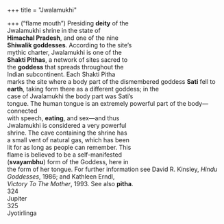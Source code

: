 +++
title = "Jwalamukhi"

+++
(“flame mouth”) Presiding **deity** of the  
Jwalamukhi shrine in the state of  
**Himachal Pradesh**, and one of the nine  
**Shiwalik goddesses**. According to the site’s  
mythic charter, Jwalamukhi is one of the  
**Shakti Pithas**, a network of sites sacred to  
the **goddess** that spreads throughout the  
Indian subcontinent. Each Shakti Pitha  
marks the site where a body part of the dismembered goddess **Sati** fell to **earth**, taking form there as a different goddess; in the  
case of Jwalamukhi the body part was Sati’s  
tongue. The human tongue is an extremely powerful part of the body—connected  
with speech, **eating**, and sex—and thus  
Jwalamukhi is considered a very powerful  
shrine. The cave containing the shrine has  
a small vent of natural gas, which has been  
lit for as long as people can remember. This  
flame is believed to be a self-manifested  
(**svayambhu**) form of the Goddess, here in  
the form of her tongue. For further information see David R. Kinsley, *Hindu*  
*Goddesses*, 1986; and Kathleen Erndl,  
*Victory To The Mother*, 1993. See also **pitha**.  
324  
Jupiter  
325  
Jyotirlinga